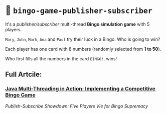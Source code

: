 # :busts_in_silhouette: `bingo-game-publisher-subscriber`

It's a *publisher/subscriber* multi-thread **Bingo simulation game** with 5 players.

`Mary`, `John`, `Mark`, `Ana` and `Paul` try their luck in a Bingo. Who is going to win?

Each player has one card with 8 numbers (randomly selected from **1 to 50**).

Who first fills all the numbers in the card `BINGO!`, wins!

## Full Artcile:
### [Java Multi-Threading in Action: Implementing a Competitive Bingo Game](https://medium.com/itnext/java-multi-threading-in-action-implementing-a-competitive-bingo-game-023429a5c6cc)
_Publish-Subscribe Showdown: Five Players Vie for Bingo Supremacy_
